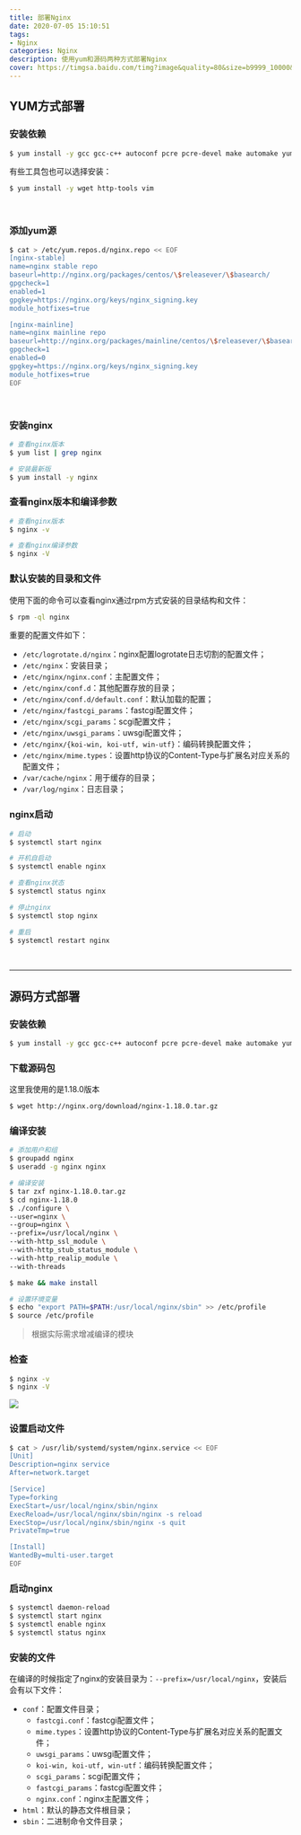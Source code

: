 ```yaml
---
title: 部署Nginx
date: 2020-07-05 15:10:51
tags:
- Nginx
categories: Nginx
description: 使用yum和源码两种方式部署Nginx
cover: https://timgsa.baidu.com/timg?image&quality=80&size=b9999_10000&sec=1593943627391&di=d6453026cf2261fcc6ef47454aef5be2&imgtype=0&src=http%3A%2F%2Fimg2.imgtn.bdimg.com%2Fit%2Fu%3D292861757%2C2192443207%26fm%3D214%26gp%3D0.jpg
---
```




## YUM方式部署

### 安装依赖

```bash
$ yum install -y gcc gcc-c++ autoconf pcre pcre-devel make automake yum-utils zlib zlib-devel openssl openssl-devel
```



 有些工具包也可以选择安装：

```bash
$ yum install -y wget http-tools vim
```

‌

### 添加yum源

```bash
$ cat > /etc/yum.repos.d/nginx.repo << EOF
[nginx-stable]
name=nginx stable repo
baseurl=http://nginx.org/packages/centos/\$releasever/\$basearch/
gpgcheck=1
enabled=1
gpgkey=https://nginx.org/keys/nginx_signing.key
module_hotfixes=true

[nginx-mainline]
name=nginx mainline repo
baseurl=http://nginx.org/packages/mainline/centos/\$releasever/\$basearch/
gpgcheck=1
enabled=0
gpgkey=https://nginx.org/keys/nginx_signing.key
module_hotfixes=true
EOF
```

‌

### 安装nginx

```bash
# 查看nginx版本
$ yum list | grep nginx

# 安装最新版
$ yum install -y nginx
```



### 查看nginx版本和编译参数

```bash
# 查看nginx版本
$ nginx -v

# 查看nginx编译参数
$ nginx -V
```



### 默认安装的目录和文件

使用下面的命令可以查看nginx通过rpm方式安装的目录结构和文件：

```bash
$ rpm -ql nginx
```



重要的配置文件如下：

- `/etc/logrotate.d/nginx`：nginx配置logrotate日志切割的配置文件；
- `/etc/nginx`：安装目录；
- `/etc/nginx/nginx.conf`：主配置文件；
- `/etc/nginx/conf.d`：其他配置存放的目录；
- `/etc/nginx/conf.d/default.conf`：默认加载的配置；
- `/etc/nginx/fastcgi_params`：fastcgi配置文件；
- `/etc/nginx/scgi_params`：scgi配置文件；
- `/etc/nginx/uwsgi_params`：uwsgi配置文件；
- `/etc/nginx/{koi-win, koi-utf, win-utf}`：编码转换配置文件；
- `/etc/nginx/mime.types`：设置http协议的Content-Type与扩展名对应关系的配置文件；
- `/var/cache/nginx`：用于缓存的目录；
- `/var/log/nginx`：日志目录；



### nginx启动

```bash
# 启动
$ systemctl start nginx

# 开机自启动
$ systemctl enable nginx

# 查看nginx状态
$ systemctl status nginx

# 停止nginx
$ systemctl stop nginx

# 重启
$ systemctl restart nginx
```

<br>

------



## 源码方式部署

### 安装依赖

```bash
$ yum install -y gcc gcc-c++ autoconf pcre pcre-devel make automake yum-utils zlib zlib-devel openssl openssl-devel
```



### 下载源码包

这里我使用的是1.18.0版本

```bash
$ wget http://nginx.org/download/nginx-1.18.0.tar.gz
```



### 编译安装

```bash
# 添加用户和组
$ groupadd nginx
$ useradd -g nginx nginx 

# 编译安装
$ tar zxf nginx-1.18.0.tar.gz
$ cd nginx-1.18.0
$ ./configure \
--user=nginx \
--group=nginx \
--prefix=/usr/local/nginx \
--with-http_ssl_module \
--with-http_stub_status_module \
--with-http_realip_module \
--with-threads

$ make && make install

# 设置环境变量
$ echo "export PATH=$PATH:/usr/local/nginx/sbin" >> /etc/profile
$ source /etc/profile
```

> 根据实际需求增减编译的模块



### 检查

```bash
$ nginx -v
$ nginx -V
```



![](install_source.png)



### 设置启动文件

```bash
$ cat > /usr/lib/systemd/system/nginx.service << EOF
[Unit]
Description=nginx service
After=network.target

[Service]
Type=forking
ExecStart=/usr/local/nginx/sbin/nginx
ExecReload=/usr/local/nginx/sbin/nginx -s reload
ExecStop=/usr/local/nginx/sbin/nginx -s quit
PrivateTmp=true

[Install]
WantedBy=multi-user.target
EOF
```



### 启动nginx

```bash
$ systemctl daemon-reload
$ systemctl start nginx
$ systemctl enable nginx
$ systemctl status nginx
```



### 安装的文件

在编译的时候指定了nginx的安装目录为：`--prefix=/usr/local/nginx`，安装后会有以下文件：

- `conf`：配置文件目录；
  - `fastcgi.conf`：fastcgi配置文件；
  - `mime.types`：设置http协议的Content-Type与扩展名对应关系的配置文件；
  - `uwsgi_params`：uwsgi配置文件；
  - `koi-win, koi-utf, win-utf`：编码转换配置文件；
  - `scgi_params`：scgi配置文件；
  - `fastcgi_params`：fastcgi配置文件；
  - `nginx.conf`：nginx主配置文件；
- `html`：默认的静态文件根目录；
- `sbin`：二进制命令文件目录；

